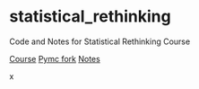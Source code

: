 # statistical_rethinking


Code and Notes for Statistical Rethinking Course

[Course](https://github.com/rmcelreath/stat_rethinking_2022)
[Pymc fork](https://github.com/pymc-devs/resources/tree/master/Rethinking_2)
[Notes](./notes.md)


x